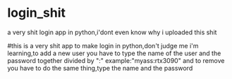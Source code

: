 # login_shit
a very shit login app in python,i'dont even know why i uploaded this shit

#this is a very shit app to make login in python,don't judge me i'm learning,to add a new user you have to type the name of the user and the password together divided by ":"
example:"myass:rtx3090"
and to remove you have to do the same thing,type the name and the password
